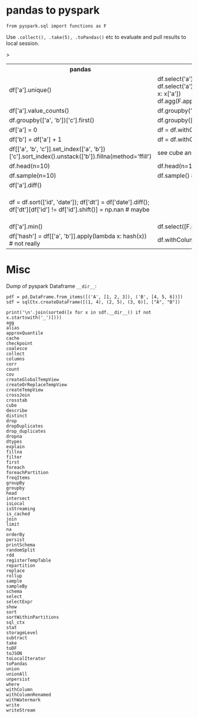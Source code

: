 # pandas to pyspark

    from pyspark.sql import functions as F

Use `.collect(), .take(5), .toPandas()` etc to evaluate and pull results to local session.

<table>
    <tr> <th>pandas</th><th>pyspark</th><th>desc</th> </tr>
    <tr>
        <td>df['a'].unique()</td>
        <td>
            df.select('a').distinct()
            df.select('a').distinct().rdd.map(lambda x: x['a'])
	    df.agg(F.approx_count_distinct('a'))
        </td>
	      <td></td>
    </tr>
    <tr>
        <td>df['a'].value_counts()</td>
        <td>df.groupby('a').count()</td>
        <td></td>
    </tr>
    <tr>
        <td>df.groupby(['a', 'b'])['c'].first()</td>
        <td>df.groupby(['a', 'b']).agg(F.first('c'))</td>
        <td></td>
    </tr>
    <tr>
        <td>df['a'] = 0</td>
        <td>df = df.withColumn('a', F.lit(0))</td>
        <td></td>
    </tr>
    <tr>
        <td>df['b'] = df['a'] + 1</td>
        <td>df = df.withColumn('b', df['a'] + 1
        )</td>
        <td></td>
    </tr>
    <tr>
        <td>df[['a', 'b', 'c']].set_index(['a', 'b'])['c'].sort_index().unstack(['b']).fillna(method='ffill')</td>
        <td>see cube and window maybe</td>
        <td></td>
    </tr>
    <tr>
        <td>df.head(n=10)</td>
        <td>df.head(n=10)</td>
        <td></td>
    </tr>
        <td>df.sample(n=10)</td>
        <td>df.sample() # not exactly same</td>
        <td></td>
    </tr>
    <tr>
        <td>df['a'].diff()</td>
        <td></td>
        <td></td>
    </tr>
    <tr>
        <td>
            df = df.sort(['id', 'date']);
            df['dt'] = df['date'].diff();
            df['dt'][df['id'] != df['id'].shift()] = np.nan # maybe
        </td>
        <td></td>
        <td>Calculate time diffs of sorted date within groups. See http://stackoverflow.com/questions/38156367/date-difference-between-consecutive-rows-pyspark-dataframe</td>
    </tr>
    <tr>
        <td>df['a'].min()</td>
        <td>df.select([F.min('a')])</td>
        <td></td>
    </tr>
    <tr>
        <td>df['hash'] = df[['a', 'b']].apply(lambda x: hash(x)) # not really </td>
        <td>df.withColumn('hash', F.hash('a', 'b'))</td>
        <td></td>
    </tr>>
</table>

# Misc

Dump of pyspark Dataframe `__dir__`:

    pdf = pd.DataFrame.from_items([('A', [1, 2, 3]), ('B', [4, 5, 6])])
    sdf = sqlCtx.createDataFrame([(1, 4), (2, 5), (3, 6)], ["A", "B"])

    print('\n'.join(sorted([x for x in sdf.__dir__() if not x.startswith('_')])))
    agg
    alias
    approxQuantile
    cache
    checkpoint
    coalesce
    collect
    columns
    corr
    count
    cov
    createGlobalTempView
    createOrReplaceTempView
    createTempView
    crossJoin
    crosstab
    cube
    describe
    distinct
    drop
    dropDuplicates
    drop_duplicates
    dropna
    dtypes
    explain
    fillna
    filter
    first
    foreach
    foreachPartition
    freqItems
    groupBy
    groupby
    head
    intersect
    isLocal
    isStreaming
    is_cached
    join
    limit
    na
    orderBy
    persist
    printSchema
    randomSplit
    rdd
    registerTempTable
    repartition
    replace
    rollup
    sample
    sampleBy
    schema
    select
    selectExpr
    show
    sort
    sortWithinPartitions
    sql_ctx
    stat
    storageLevel
    subtract
    take
    toDF
    toJSON
    toLocalIterator
    toPandas
    union
    unionAll
    unpersist
    where
    withColumn
    withColumnRenamed
    withWatermark
    write
    writeStream
